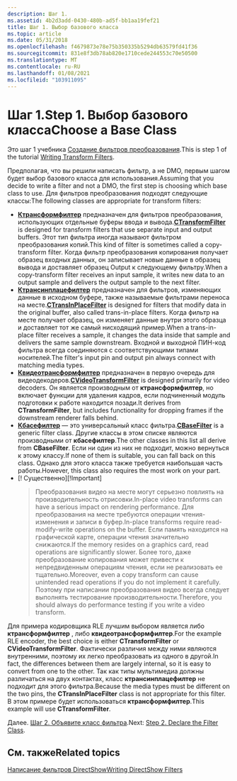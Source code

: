 ```yaml
---
description: Шаг 1.
ms.assetid: 4b2d3add-0430-480b-ad5f-bb1aa19fef21
title: Шаг 1. Выбор базового класса
ms.topic: article
ms.date: 05/31/2018
ms.openlocfilehash: f4679873e78e75b350335b5294db63579fd41f36
ms.sourcegitcommit: 831e8f3db78ab820e1710cede244553c70e50500
ms.translationtype: MT
ms.contentlocale: ru-RU
ms.lasthandoff: 01/08/2021
ms.locfileid: "103911095"
---
```

# <a name="step-1-choose-a-base-class"></a><span data-ttu-id="56ef8-104">Шаг 1.</span><span class="sxs-lookup"><span data-stu-id="56ef8-104">Step 1.</span></span> <span data-ttu-id="56ef8-105">Выбор базового класса</span><span class="sxs-lookup"><span data-stu-id="56ef8-105">Choose a Base Class</span></span>

<span data-ttu-id="56ef8-106">Это шаг 1 учебника [Создание фильтров преобразования](writing-transform-filters.md).</span><span class="sxs-lookup"><span data-stu-id="56ef8-106">This is step 1 of the tutorial [Writing Transform Filters](writing-transform-filters.md).</span></span>

<span data-ttu-id="56ef8-107">Предполагая, что вы решили написать фильтр, а не DMO, первым шагом будет выбор базового класса для использования.</span><span class="sxs-lookup"><span data-stu-id="56ef8-107">Assuming that you decide to write a filter and not a DMO, the first step is choosing which base class to use.</span></span> <span data-ttu-id="56ef8-108">Для фильтров преобразования подходят следующие классы:</span><span class="sxs-lookup"><span data-stu-id="56ef8-108">The following classes are appropriate for transform filters:</span></span>

-   <span data-ttu-id="56ef8-109">[**Ктрансформфилтер**](ctransformfilter.md) предназначен для фильтров преобразования, использующих отдельные буферы ввода и вывода.</span><span class="sxs-lookup"><span data-stu-id="56ef8-109">[**CTransformFilter**](ctransformfilter.md) is designed for transform filters that use separate input and output buffers.</span></span> <span data-ttu-id="56ef8-110">Этот тип фильтра иногда называют фильтром преобразования копий.</span><span class="sxs-lookup"><span data-stu-id="56ef8-110">This kind of filter is sometimes called a copy-transform filter.</span></span> <span data-ttu-id="56ef8-111">Когда фильтр преобразования копирования получает образец входных данных, он записывает новые данные в образец вывода и доставляет образец Output к следующему фильтру.</span><span class="sxs-lookup"><span data-stu-id="56ef8-111">When a copy-transform filter receives an input sample, it writes new data to an output sample and delivers the output sample to the next filter.</span></span>
-   <span data-ttu-id="56ef8-112">[**Ктрансинплацефилтер**](ctransinplacefilter.md) предназначен для фильтров, изменяющих данные в исходном буфере, также называемые фильтрами переноса на месте.</span><span class="sxs-lookup"><span data-stu-id="56ef8-112">[**CTransInPlaceFilter**](ctransinplacefilter.md) is designed for filters that modify data in the original buffer, also called trans-in-place filters.</span></span> <span data-ttu-id="56ef8-113">Когда фильтр на месте получает образец, он изменяет данные внутри этого образца и доставляет тот же самый нисходящий пример.</span><span class="sxs-lookup"><span data-stu-id="56ef8-113">When a trans-in-place filter receives a sample, it changes the data inside that sample and delivers the same sample downstream.</span></span> <span data-ttu-id="56ef8-114">Входной и выходной ПИН-код фильтра всегда соединяются с соответствующими типами носителей.</span><span class="sxs-lookup"><span data-stu-id="56ef8-114">The filter's input pin and output pin always connect with matching media types.</span></span>
-   <span data-ttu-id="56ef8-115">[**Квидеотрансформфилтер**](cvideotransformfilter.md) предназначен в первую очередь для видеодекодеров.</span><span class="sxs-lookup"><span data-stu-id="56ef8-115">[**CVideoTransformFilter**](cvideotransformfilter.md) is designed primarily for video decoders.</span></span> <span data-ttu-id="56ef8-116">Он является производным от **ктрансформфилтер**, но включает функции для удаления кадров, если подчиненный модуль подготовки к работе находится позади.</span><span class="sxs-lookup"><span data-stu-id="56ef8-116">It derives from **CTransformFilter**, but includes functionality for dropping frames if the downstream renderer falls behind.</span></span>
-   <span data-ttu-id="56ef8-117">[**Кбасефилтер**](cbasefilter.md) — это универсальный класс фильтра.</span><span class="sxs-lookup"><span data-stu-id="56ef8-117">[**CBaseFilter**](cbasefilter.md) is a generic filter class.</span></span> <span data-ttu-id="56ef8-118">Другие классы в этом списке являются производными от **кбасефилтер**.</span><span class="sxs-lookup"><span data-stu-id="56ef8-118">The other classes in this list all derive from **CBaseFilter**.</span></span> <span data-ttu-id="56ef8-119">Если ни один из них не подходит, можно вернуться к этому классу.</span><span class="sxs-lookup"><span data-stu-id="56ef8-119">If none of them is suitable, you can fall back on this class.</span></span> <span data-ttu-id="56ef8-120">Однако для этого класса также требуется наибольшая часть работы.</span><span class="sxs-lookup"><span data-stu-id="56ef8-120">However, this class also requires the most work on your part.</span></span>
-   <span data-ttu-id="56ef8-121">\[! Существенно\]</span><span class="sxs-lookup"><span data-stu-id="56ef8-121">\[!Important\]</span></span>  
    > <span data-ttu-id="56ef8-122">Преобразования видео на месте могут серьезно повлиять на производительность отрисовки.</span><span class="sxs-lookup"><span data-stu-id="56ef8-122">In-place video transforms can have a serious impact on rendering performance.</span></span> <span data-ttu-id="56ef8-123">Для преобразования на месте требуются операции чтения-изменения и записи в буфер.</span><span class="sxs-lookup"><span data-stu-id="56ef8-123">In-place transforms require read-modify-write operations on the buffer.</span></span> <span data-ttu-id="56ef8-124">Если память находится на графической карте, операции чтения значительно снижаются.</span><span class="sxs-lookup"><span data-stu-id="56ef8-124">If the memory resides on a graphics card, read operations are significantly slower.</span></span> <span data-ttu-id="56ef8-125">Более того, даже преобразование копирования может привести к непредвиденным операциям чтения, если не реализовать ее тщательно.</span><span class="sxs-lookup"><span data-stu-id="56ef8-125">Moreover, even a copy transform can cause unintended read operations if you do not implement it carefully.</span></span> <span data-ttu-id="56ef8-126">Поэтому при написании преобразования видео всегда следует выполнять тестирование производительности.</span><span class="sxs-lookup"><span data-stu-id="56ef8-126">Therefore, you should always do performance testing if you write a video transform.</span></span>

     

<span data-ttu-id="56ef8-127">Для примера кодировщика RLE лучшим выбором является либо **ктрансформфилтер** , либо **квидеотрансформфилтер**.</span><span class="sxs-lookup"><span data-stu-id="56ef8-127">For the example RLE encoder, the best choice is either **CTransformFilter** or **CVideoTransformFilter**.</span></span> <span data-ttu-id="56ef8-128">Фактически различия между ними являются внутренними, поэтому их легко преобразовать из одного в другой.</span><span class="sxs-lookup"><span data-stu-id="56ef8-128">In fact, the differences between them are largely internal, so it is easy to convert from one to the other.</span></span> <span data-ttu-id="56ef8-129">Так как типы мультимедиа должны различаться на двух контактах, класс **ктрансинплацефилтер** не подходит для этого фильтра.</span><span class="sxs-lookup"><span data-stu-id="56ef8-129">Because the media types must be different on the two pins, the **CTransInPlaceFilter** class is not appropriate for this filter.</span></span> <span data-ttu-id="56ef8-130">В этом примере будет использоваться **ктрансформфилтер**.</span><span class="sxs-lookup"><span data-stu-id="56ef8-130">This example will use **CTransformFilter**.</span></span>

<span data-ttu-id="56ef8-131">Далее. [Шаг 2. Объявите класс фильтра](step-2--declare-the-filter-class.md).</span><span class="sxs-lookup"><span data-stu-id="56ef8-131">Next: [Step 2. Declare the Filter Class](step-2--declare-the-filter-class.md).</span></span>

## <a name="related-topics"></a><span data-ttu-id="56ef8-132">См. также</span><span class="sxs-lookup"><span data-stu-id="56ef8-132">Related topics</span></span>

<dl> <dt>

[<span data-ttu-id="56ef8-133">Написание фильтров DirectShow</span><span class="sxs-lookup"><span data-stu-id="56ef8-133">Writing DirectShow Filters</span></span>](writing-directshow-filters.md)
</dt> </dl>

 

 



